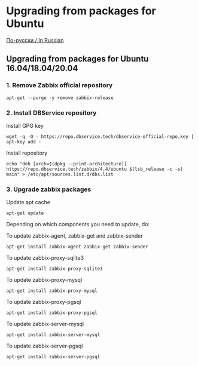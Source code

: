 # Upgrading from packages for Ubuntu

[По-русски / In Russian](UBUNTUUPDATE.ru.md)

## Upgrading from packages for Ubuntu 16.04/18.04/20.04

### 1. Remove Zabbix official repository

~~~~
apt-get --purge -y remove zabbix-release
~~~~

### 2. Install DBService repository

Install GPG key
~~~~
wget -q -O - https://repo.dbservice.tech/dbservice-official-repo.key | apt-key add -
~~~~

Install repository
~~~~
echo "deb [arch=$(dpkg --print-architecture)] https://repo.dbservice.tech/zabbix/4.4/ubuntu $(lsb_release -c -s) main" > /etc/apt/sources.list.d/dbs.list
~~~~

### 3. Upgrade zabbix packages

Update apt cache
~~~~
apt-get update
~~~~

Depending on which components you need to update, do:

To update zabbix-agent, zabbix-get and zabbix-sender
~~~~
apt-get install zabbix-agent zabbix-get zabbix-sender
~~~~

To update zabbix-proxy-sqlite3
~~~~
apt-get install zabbix-proxy-sqlite3
~~~~

To update zabbix-proxy-mysql
~~~~
apt-get install zabbix-proxy-mysql
~~~~

To update zabbix-proxy-pgsql
~~~~
apt-get install zabbix-proxy-pgsql
~~~~

To update zabbix-server-mysql
~~~~
apt-get install zabbix-server-mysql
~~~~

To update zabbix-server-pgsql
~~~~
apt-get install zabbix-server-pgsql
~~~~

